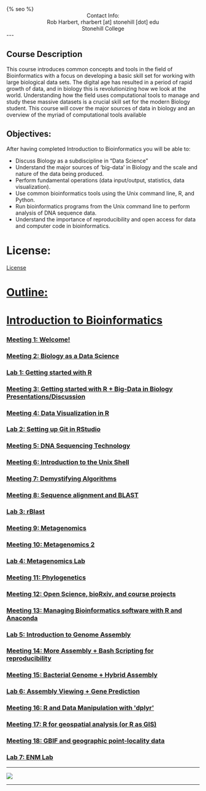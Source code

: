 <html>
  <head>
    {% seo %}
  </head>
</html>

<center>
Contact Info:<br>
Rob Harbert, 
rharbert [at] stonehill [dot] edu <br>
Stonehill College <br>
</center>
---

## Course Description

This course introduces common concepts and tools in the field of Bioinformatics with a focus on developing a basic skill set for working with large biological data sets. The digital age has resulted in a period of rapid growth of data, and in biology this is revolutionizing how we look at the world. Understanding how the field uses computational tools to manage and study these massive datasets is a crucial skill set for the modern Biology student. This course will cover the major sources of data in biology and an overview of the myriad of computational tools available

## Objectives:
After having completed Introduction to Bioinformatics you will be able to:
+ Discuss Biology as a subdiscipline in “Data Science”
+ Understand the major sources of ‘big-data’ in Biology and the scale and nature of the data being produced.
+ Perform fundamental operations (data input/output, statistics, data visualization).
+ Use common bioinformatics tools using the Unix command line, R, and Python.
+ Run bioinformatics programs from the Unix command line to perform analysis of DNA sequence data.
+ Understand the importance of reproducibility and open access for data and computer code in bioinformatics.

# License: 

<a href = "https://github.com/rsh249/bioinformatics/blob/master/LICENSE.md"> License


# Outline:

# Introduction to Bioinformatics

### <a href='./welcome.html'> Meeting 1: Welcome!

### <a href='./bio_data_sci.html'> Meeting 2: Biology as a Data Science

### <a href='./R_lab.html'> Lab 1: Getting started with R

### <a href='./R_Lab2.html'> Meeting 3: Getting started with R + Big-Data in Biology Presentations/Discussion

### <a href='./R_datavis.html'> Meeting 4: Data Visualization in R

### Lab 2: Setting up Git in RStudio

### <a href='./dna_seq.html'> Meeting 5: DNA Sequencing Technology

### <a href='./unix_shell.html'> Meeting 6: Introduction to the Unix Shell

### <a href='./algorithms.html'> Meeting 7: Demystifying Algorithms

### <a href='./blast.html'> Meeting 8: Sequence alignment and BLAST

### <a href='./rBlast.html'> Lab 3: rBlast

### <a href='./metagenomics.html'> Meeting 9: Metagenomics

### <a href='./metagenomics2.html'> Meeting 10: Metagenomics 2

### Lab 4: Metagenomics Lab

### <a href='./mphylo.html'> Meeting 11: Phylogenetics

### <a href='./opensci.html'> Meeting 12: Open Science, bioRxiv, and course projects

### <a href='./software.html'> Meeting 13: Managing Bioinformatics software with R and Anaconda

### <a href='./assembly.html'> Lab 5: Introduction to Genome Assembly

### <a href='./assembly2.html'> Meeting 14: More Assembly + Bash Scripting for reproducibility

### <a href='./assembly3.html'> Meeting 15: Bacterial Genome + Hybrid Assembly

### <a href='./assembly4.html'> Lab 6: Assembly Viewing + Gene Prediction

### <a href='./dplyr.html'> Meeting 16: R and Data Manipulation with 'dplyr'

### <a href='./spatial.html'> Meeting 17: R for geospatial analysis (or R as GIS)

### Meeting 18: GBIF and geographic point-locality data

### Lab 7: ENM Lab


<!---### "Big-Data" in Biology Presentations/Discussion

### <a href='./R_basics.html'> Introduction to R (part 1/n)

### <a href='./parallel.html'> Intro to Computing 

### <a href='./ggplot.html'> Graphics in R

### <a href='./dna_seq.html'> DNA Sequencing Tech

### <a href='./unix_shell.html'> Unix command line tools

# Working with DNA sequence data

### <a href='./blast.html'> Alignment and BLAST 

### <a href='./blast2.html'> BLAST Continued

# Inferring Evolution

### <a href='./msa.html'> Multiple Sequence Alignment

### <a href='./bash_script.html'> Introduction to bash scripting

### <a href='https://github.com/rsh249/bioinformatics/raw/master/files/BIO200A_MIDTERM_EXAM.docx'> Midterm Exam

### <a href='./phylogenetics.html'> Phylogenetic tree building

### <a href='./phylogenetics2.html'> Phylogenetics II

### <a href='./phylo3.html'> Phylogenetics III: Bootstraps

# Open Science + Course Projects

### <a href='./opensci.html'> Open Science, bioRxiv, and course projects **Not covered during lecture**

### <a href='./git.html'> Working with Git

# Genomes

### Getting Set Up: <a href = './conda.html'> Package Management with Conda

### <a href = './shortread.html'> Read mapping, finding variants, and viewing genome alignments.

### Wrap-up <a href = './genome_wrapup.html'> Generating a consensus genome from mapped reads.


# Ecological Modeling

### <a href = './spatial.html'> Geospatial data in R

### <a href = './primary_biodiv.html'> Primary Biodiversity Data (GBIF) and mapping

### <a href = './ENMeval.html'> Maxent and ENMevaluate


# Catching up with Python

### <a href = './python1.html'> Python Workshop Part 1

### <a href = './python2.html'> Python Workshop Part 2 


# Projects

### Peer consulting day

### Presentation Days

--->




---

<image src='images/worldmap2.png'></image>

---





